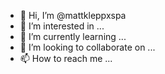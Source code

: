 - 👋 Hi, I’m @mattkleppxspa
- 👀 I’m interested in ...
- 🌱 I’m currently learning ...
- 💞️ I’m looking to collaborate on ...
- 📫 How to reach me ...

<!---
mattkleppxspa/mattkleppxspa is a ✨ special ✨ repository because its `README.md` (this file) appears on your GitHub profile.
You can click the Preview link to take a look at your changes.
--->
